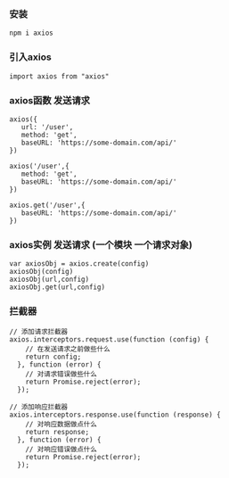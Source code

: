 ### 安装
    npm i axios

### 引入axios
    import axios from "axios"

### axios函数 发送请求
    axios({
       url: '/user',
       method: 'get',
       baseURL: 'https://some-domain.com/api/'
    })

    axios('/user',{
       method: 'get',
       baseURL: 'https://some-domain.com/api/'
    })

    axios.get('/user',{
       baseURL: 'https://some-domain.com/api/'
    })

### axios实例 发送请求  (一个模块 一个请求对象)
    var axiosObj = axios.create(config)
    axiosObj(config)
    axiosObj(url,config)
    axiosObj.get(url,config)

### 拦截器
    // 添加请求拦截器
    axios.interceptors.request.use(function (config) {
        // 在发送请求之前做些什么
        return config;
      }, function (error) {
        // 对请求错误做些什么
        return Promise.reject(error);
      });

    // 添加响应拦截器
    axios.interceptors.response.use(function (response) {
        // 对响应数据做点什么
        return response;
      }, function (error) {
        // 对响应错误做点什么
        return Promise.reject(error);
      });
